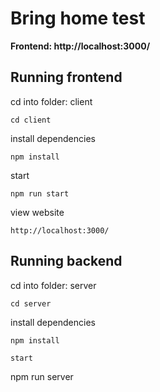# Bring home test

**Frontend: http://localhost:3000/**

## Running frontend

cd into folder: client

```
cd client
```

install dependencies

```
npm install
```

start

```
npm run start
```

view website

```
http://localhost:3000/
```

## Running backend

cd into folder: server

```
cd server
```

install dependencies

```
npm install

start
```

npm run server

```

```
